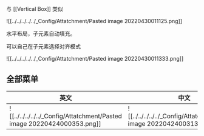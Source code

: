与 [[Vertical Box]] 类似

![[../../../../../_Config/Attatchment/Pasted image 20220430011125.png]]

水平布局，子元素自动填充。

可以自己在子元素选择对齐模式

![[../../../../../_Config/Attatchment/Pasted image 20220430011333.png]]


## 全部菜单

| 英文 | 中文 |
| ---- | ---- |
| ![[../../../../../_Config/Attatchment/Pasted image 20220424000353.png]] | ![[../../../../../_Config/Attatchment/Pasted image 20220424003131.png]] |